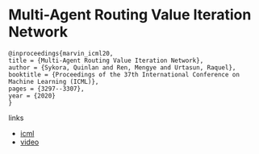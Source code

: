 # Multi-Agent Routing Value Iteration Network

```
@inproceedings{marvin_icml20,
title = {Multi-Agent Routing Value Iteration Network},
author = {Sykora, Quinlan and Ren, Mengye and Urtasun, Raquel},
booktitle = {Proceedings of the 37th International Conference on Machine Learning (ICML)},
pages = {3297--3307},
year = {2020}
}
```

links
- [icml](https://proceedings.icml.cc/book/3546.pdf)
- [video](https://slideslive.com/38927801)
